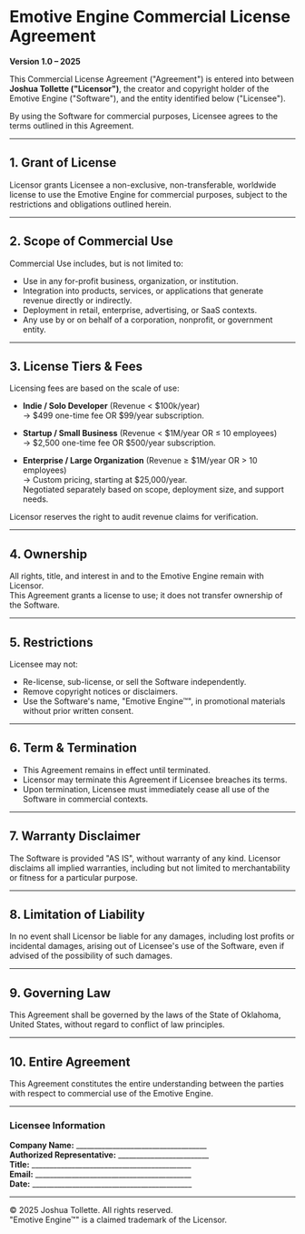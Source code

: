 # Emotive Engine Commercial License Agreement

**Version 1.0 – 2025**

This Commercial License Agreement ("Agreement") is entered into between **Joshua Tollette ("Licensor")**, the creator and copyright holder of the Emotive Engine ("Software"), and the entity identified below ("Licensee").

By using the Software for commercial purposes, Licensee agrees to the terms outlined in this Agreement.

---

## 1. Grant of License
Licensor grants Licensee a non-exclusive, non-transferable, worldwide license to use the Emotive Engine for commercial purposes, subject to the restrictions and obligations outlined herein.

---

## 2. Scope of Commercial Use
Commercial Use includes, but is not limited to:
- Use in any for-profit business, organization, or institution.
- Integration into products, services, or applications that generate revenue directly or indirectly.
- Deployment in retail, enterprise, advertising, or SaaS contexts.
- Any use by or on behalf of a corporation, nonprofit, or government entity.

---

## 3. License Tiers & Fees
Licensing fees are based on the scale of use:

- **Indie / Solo Developer** (Revenue < $100k/year)  
  → $499 one-time fee OR $99/year subscription.  

- **Startup / Small Business** (Revenue < $1M/year OR ≤ 10 employees)  
  → $2,500 one-time fee OR $500/year subscription.  

- **Enterprise / Large Organization** (Revenue ≥ $1M/year OR > 10 employees)  
  → Custom pricing, starting at $25,000/year.  
  Negotiated separately based on scope, deployment size, and support needs.  

Licensor reserves the right to audit revenue claims for verification.

---

## 4. Ownership
All rights, title, and interest in and to the Emotive Engine remain with Licensor.  
This Agreement grants a license to use; it does not transfer ownership of the Software.

---

## 5. Restrictions
Licensee may not:
- Re-license, sub-license, or sell the Software independently.  
- Remove copyright notices or disclaimers.  
- Use the Software's name, "Emotive Engine™", in promotional materials without prior written consent.  

---

## 6. Term & Termination
- This Agreement remains in effect until terminated.  
- Licensor may terminate this Agreement if Licensee breaches its terms.  
- Upon termination, Licensee must immediately cease all use of the Software in commercial contexts.  

---

## 7. Warranty Disclaimer
The Software is provided "AS IS", without warranty of any kind. Licensor disclaims all implied warranties, including but not limited to merchantability or fitness for a particular purpose.

---

## 8. Limitation of Liability
In no event shall Licensor be liable for any damages, including lost profits or incidental damages, arising out of Licensee's use of the Software, even if advised of the possibility of such damages.

---

## 9. Governing Law
This Agreement shall be governed by the laws of the State of Oklahoma, United States, without regard to conflict of law principles.

---

## 10. Entire Agreement
This Agreement constitutes the entire understanding between the parties with respect to commercial use of the Emotive Engine.

---

### Licensee Information

**Company Name:** ____________________________________  
**Authorized Representative:** _________________________  
**Title:** ____________________________________________  
**Email:** ___________________________________________  
**Date:** ____________________________________________  

---

© 2025 Joshua Tollette. All rights reserved.  
"Emotive Engine™" is a claimed trademark of the Licensor.